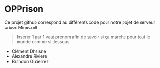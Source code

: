 # OPPrison

Ce projet github correspond au différents code pour notre pojet de serveur prison Minecraft

>Insérer 1 par 1 vaut prénom afin de savoir si ça marche pour tout le monde comme si dessous

- Clément Dhaisne
- Alexandre Riviere
- Brandon Gutierrez